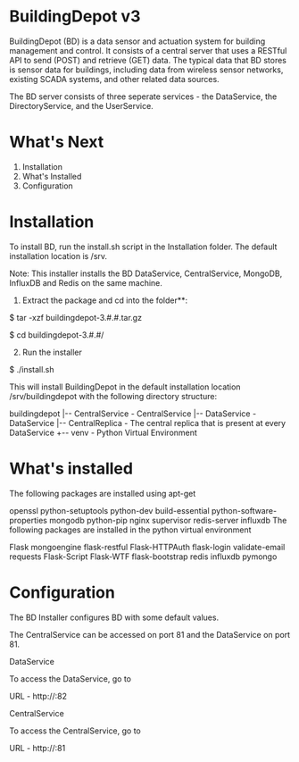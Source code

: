 BuildingDepot v3
=============

BuildingDepot (BD) is a data sensor and actuation system for building management and control. It consists of a central server that uses a RESTful API to send (POST) and retrieve (GET) data. The typical data that BD stores is sensor data for buildings, including data from wireless sensor networks, existing SCADA systems, and other related data sources. 

The BD server consists of three seperate services - the DataService, the DirectoryService, and the UserService.

What's Next
===========

1. Installation
2. What's Installed
3. Configuration

Installation
============

To install BD, run the install.sh script in the Installation folder. The default installation location is /srv.

Note:
This installer installs the BD DataService, CentralService, MongoDB, InfluxDB and Redis on the same machine.

1. Extract the package and cd into the folder**:

$ tar -xzf buildingdepot-3.#.#.tar.gz

$ cd buildingdepot-3.#.#/

2. Run the installer

$ ./install.sh

This will install BuildingDepot in the default installation location /srv/buildingdepot with the following directory structure:

buildingdepot
|-- CentralService - CentralService
|-- DataService - DataService
|-- CentralReplica - The central replica that is present at every DataService
+-- venv - Python Virtual Environment

What's installed
===============

The following packages are installed using apt-get

openssl
python-setuptools
python-dev
build-essential
python-software-properties
mongodb
python-pip
nginx
supervisor
redis-server
influxdb
The following packages are installed in the python virtual environment

Flask
mongoengine
flask-restful
Flask-HTTPAuth
flask-login
validate-email
requests
Flask-Script
Flask-WTF
flask-bootstrap
redis
influxdb
pymongo

Configuration
=============

The BD Installer configures BD with some default values.

The CentralService can be accessed on port 81 and the DataService on port 81.

DataService

To access the DataService, go to

   URL - http://<host>:82

CentralService

To access the CentralService, go to

   URL - http://<host>:81
